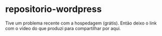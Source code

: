 # repositorio-wordpress
Tive um problema recente com a hospedagem (grátis). Então deixo o link com o vídeo do que produzi para compartilhar por aqui.
